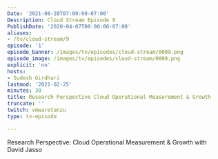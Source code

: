 ```yaml
---
Date: '2021-08-20T07:00:00-07:00'
Description: Cloud Stream Episode 9
PublishDate: '2020-04-07T00:00:00-07:00'
aliases:
- /tv/cloud-stream/9
episode: '1'
episode_banner: /images/tv/episodes/cloud-stream/0009.png
episode_image: /images/tv/episodes/cloud-stream/0009.png
explicit: 'no'
hosts:
- Sudesh Girdhari
lastmod: '2021-02-25'
minutes: 30
title: Research Perspective Cloud Operational Measurement & Growth
truncate: ''
twitch: vmwaretanzu
type: tv-episode

---
```


Research Perspective: Cloud Operational Measurement & Growth with David Jasso